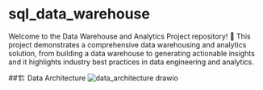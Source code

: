 # sql_data_warehouse
Welcome to the Data Warehouse and Analytics Project repository! 🚀
This project demonstrates a comprehensive data warehousing and analytics solution, from building a data warehouse to generating actionable insights and it highlights industry best practices in data engineering and analytics.

##🏗️ Data Architecture
![data_architecture drawio](https://github.com/user-attachments/assets/fe77b837-f494-4422-88d9-dc973930b7c6)
